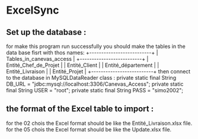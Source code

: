 # ExcelSync
## Set up the database :
for make this program run successfully you should make the tables in the data base fisrt with thos names:
+--------------------------+
| Tables_in_canevas_access |
+--------------------------+
| Entité_Chef_de_Projet    |
| Entité_Client            |
| Entité_département       |
| Entité_Livraison         |
| Entité_Projet            |
+--------------------------+
then connect to the database in MySQLDataReader class :
    private static final String DB_URL = "jdbc:mysql://localhost:3306/Canevas_Access";
    private static final String USER = "root";
    private static final String PASS = "simo2002";
## the format of the Excel table to import :
for the 02 chois the Excel format should be like the Entité_Livraison.xlsx file.
for the 05 chois the Excel format should be like the Update.xlsx file.
